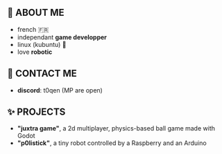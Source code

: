 ## 🎉 ABOUT ME 
- french 🇫🇷
- independant **game developper**
- linux (kubuntu) 🐧
- love **robotic**

## 📲 CONTACT ME
- **discord**: t0qen (MP are open)

## ✨ PROJECTS 
- **"juxtra game"**, a 2d multiplayer, physics-based ball game made with Godot
- **"p0listick"**, a tiny robot controlled by a Raspberry and an Arduino

